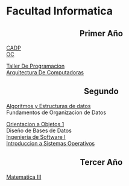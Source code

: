 



<h1>Facultad Informatica</h1>

<h2 align="center">Primer Año</h2>

<a href="https://github.com/ImanolAzpiroz/Cadp"> CADP </a> <br>
<a href="https://github.com/ImanolAzpiroz/Organizacion-de-Computadoras" > OC </a> <br>

<a href="https://github.com/ImanolAzpiroz/Taller-De-Programacion" alt="readme-typing-svg"> Taller De Programacion </a> <br> 
<a href="https://github.com/ImanolAzpiroz/Arquitectura-de-Computadoras"> Arquitectura De Computadoras </a> <br>


<h2 align="center">Segundo</h2>
<a href="https://github.com/ImanolAzpiroz/Algoritmos-y-Estructuras-de-Datos"> Algoritmos y Estructuras de datos </a> <br>
<a > Fundamentos de Organizacion de Datos</a> <br>

<a href="https://github.com/ImanolAzpiroz/Orientacion-a-Objetos-I" > Orientacion a Objetos 1 </a> <br>
<a > Diseño de Bases de Datos </a> <br>
<a href="https://github.com/ImanolAzpiroz/Ing-de-Software-1" > Ingenieria de Software I</a> <br>
<a href="https://github.com/ImanolAzpiroz/Intr-de-Sistemas-Operativos"> Introduccion a Sistemas Operativos </a> <br>

<h2 align="center">Tercer Año</h2>

<a href="https://github.com/ImanolAzpiroz/Matematica-3"> Matematica III </a>






<!--
**ImanolAzpiroz/ImanolAzpiroz** is a ✨ _special_ ✨ repository because its `README.md` (this file) appears on your GitHub profile.

Here are some ideas to get you started:

- 🔭 I’m currently working on ...
- 🌱 I’m currently learning ...
- 👯 I’m looking to collaborate on ...
- 🤔 I’m looking for help with ...
- 💬 Ask me about ...
- 📫 How to reach me: ...
- 😄 Pronouns: ...
- ⚡ Fun fact: ...
-->
